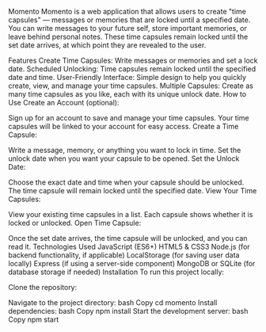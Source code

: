 Momento
Momento is a web application that allows users to create "time capsules" — messages or memories that are locked until a specified date. You can write messages to your future self, store important memories, or leave behind personal notes. These time capsules remain locked until the set date arrives, at which point they are revealed to the user.

Features
Create Time Capsules: Write messages or memories and set a lock date.
Scheduled Unlocking: Time capsules remain locked until the specified date and time.
User-Friendly Interface: Simple design to help you quickly create, view, and manage your time capsules.
Multiple Capsules: Create as many time capsules as you like, each with its unique unlock date.
How to Use
Create an Account (optional):

Sign up for an account to save and manage your time capsules.
Your time capsules will be linked to your account for easy access.
Create a Time Capsule:

Write a message, memory, or anything you want to lock in time.
Set the unlock date when you want your capsule to be opened.
Set the Unlock Date:

Choose the exact date and time when your capsule should be unlocked.
The time capsule will remain locked until the specified date.
View Your Time Capsules:

View your existing time capsules in a list.
Each capsule shows whether it is locked or unlocked.
Open Time Capsule:

Once the set date arrives, the time capsule will be unlocked, and you can read it.
Technologies Used
JavaScript (ES6+)
HTML5 & CSS3
Node.js (for backend functionality, if applicable)
LocalStorage (for saving user data locally)
Express (if using a server-side component)
MongoDB or SQLite (for database storage if needed)
Installation
To run this project locally:

Clone the repository:


Navigate to the project directory:
bash
Copy
cd momento
Install dependencies:
bash
Copy
npm install
Start the development server:
bash
Copy
npm start



